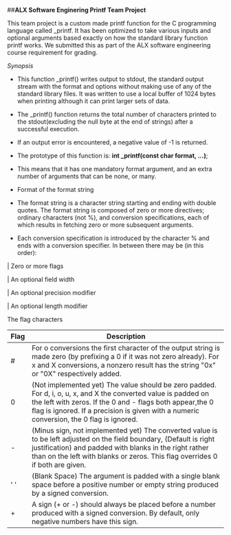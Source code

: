 ##**ALX Software Enginering Printf Team Project**

This team project is a custom made printf function for the C programming language called _printf. It has been optimized to take various inputs and optional arguments based exactly on how the standard library function printf works. We submitted this as part of the ALX software engineering course requirement for grading.

*Synopsis*

 - This function _printf() writes output to stdout, the standard output stream with the format and options without making use of any of the standard library files. It was written to use a local buffer of 1024 bytes when printing although it can print larger sets of data.

 - The _printf() function returns the total number of characters printed to the stdout(excluding the null byte at the end of strings) after a successful execution.

 - If an output error is encountered, a negative value of -1 is returned.

 - The prototype of this function is: **int _printf(const char format, ...)**;

 - This means that it has one mandatory format argument, and an extra number of arguments that can be none, or many.

 - Format of the format string

 - The format string is a character string starting and ending with double quotes. The format string is composed of zero or more directives; ordinary characters (not %), and conversion specifications, each of which results in fetching zero or more subsequent arguments.

 - Each conversion specification is introduced by the character % and ends with a conversion specifier. In between there may be (in this order):

| Zero or more flags

| An optional field width

| An optional precision modifier

| An optional length modifier

The flag characters

| Flag | Description |
| --------| ------------ |
| # | For o conversions the first character of the output string is made zero (by prefixing a 0 if it was not zero already). For x and X conversions, a nonzero result has the string "0x" or "0X" respectively added. |
| 0 | (Not implemented yet) The value should be zero padded. For d, i, o, u, x, and X the converted value is padded on the left with zeros. If the 0 and - flags both appear,the 0 flag is ignored. If a precision is given with a numeric conversion, the 0 flag is ignored. |
| - | (Minus sign, not implemented yet) The converted value is to be left adjusted on the field boundary, (Default is right justification) and padded with blanks in the right rather than on the left with blanks or zeros. This flag overrides 0 if both are given. |
| ' ' | (Blank Space) The argument is padded with a single blank space before a positive number or empty string produced by a signed conversion. |
| + | A sign (+ or -) should always be placed before a number produced with a signed conversion. By default, only negative numbers have this sign. |

